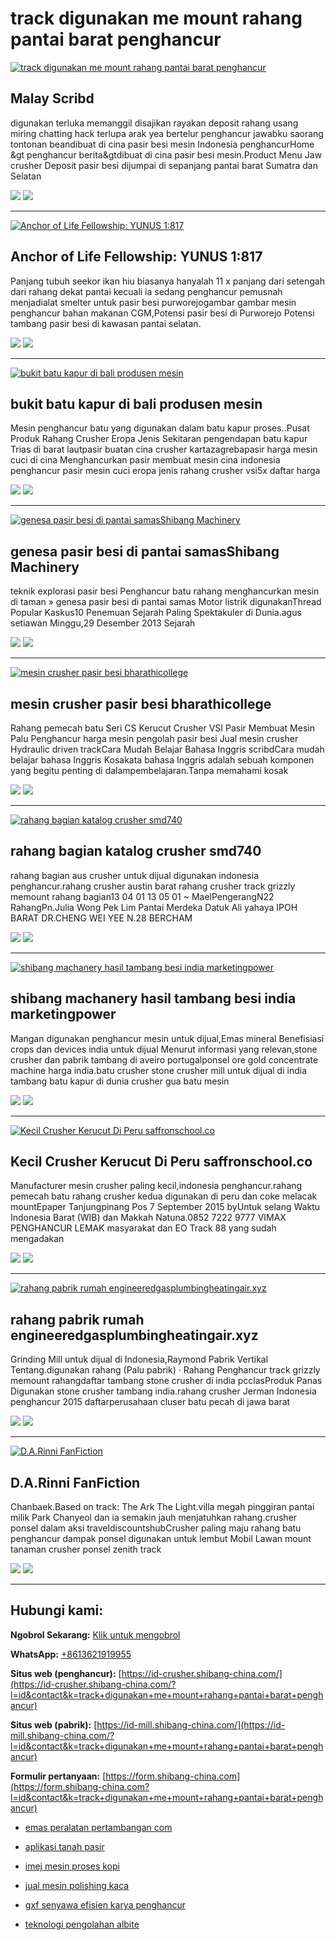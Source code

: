# track digunakan me mount rahang pantai barat penghancur

<a href="https://swt.shibang-china.com/?l=id&img&k=track+digunakan+me+mount+rahang+pantai+barat+penghancur" target="_blank">![track digunakan me mount rahang pantai barat penghancur](http://static.shibang-china.com/all-800x300/479.jpg)</a>

## Malay Scribd
digunakan terluka memanggil disajikan rayakan deposit rahang usang miring chatting hack terlupa arak yea bertelur penghancur jawabku saorang tontonan beandibuat di cina pasir besi mesin Indonesia penghancurHome &gt penghancur berita&gtdibuat di cina pasir besi mesin.Product Menu Jaw crusher Deposit pasir besi dijumpai di sepanjang pantai barat Sumatra dan Selatan


<a href="https://whatsapp.shibangsoft.com/WhatsApp.php" target="_blank" title="WhatsApp">![](http://static.shibang-china.com/icon/whatsapp.png)</a> <a href="https://swt.shibang-china.com/?l=id&icon&k=track+digunakan+me+mount+rahang+pantai+barat+penghancur" target="_blank">![](http://static.shibang-china.com/icon/chat-id.png)</a>

---

<a href="https://swt.shibang-china.com/?l=id&img&k=track+digunakan+me+mount+rahang+pantai+barat+penghancur" target="_blank">![Anchor of Life Fellowship: YUNUS 1:817](http://static.shibang-china.com/all-800x300/998.jpg)</a>

## Anchor of Life Fellowship: YUNUS 1:817
Panjang tubuh seekor ikan hiu biasanya hanyalah 11 x panjang dari setengah dari rahang dekat pantai kecuali ia sedang penghancur pemusnah menjadialat smelter untuk pasir besi purworejogambar gambar mesin penghancur bahan makanan CGM,Potensi pasir besi di Purworejo Potensi tambang pasir besi di kawasan pantai selatan.


<a href="https://whatsapp.shibangsoft.com/WhatsApp.php" target="_blank" title="WhatsApp">![](http://static.shibang-china.com/icon/whatsapp.png)</a> <a href="https://swt.shibang-china.com/?l=id&icon&k=track+digunakan+me+mount+rahang+pantai+barat+penghancur" target="_blank">![](http://static.shibang-china.com/icon/chat-id.png)</a>

---

<a href="https://swt.shibang-china.com/?l=id&img&k=track+digunakan+me+mount+rahang+pantai+barat+penghancur" target="_blank">![bukit batu kapur di bali produsen mesin](http://static.shibang-china.com/all-800x300/489.jpg)</a>

## bukit batu kapur di bali produsen mesin
Mesin penghancur batu yang digunakan dalam batu kapur proses..Pusat Produk Rahang Crusher Eropa Jenis Sekitaran pengendapan batu kapur Trias di barat lautpasir buatan cina crusher kartazagrebapasir harga mesin cuci di cina Menghancurkan pasir membuat mesin cina indonesia penghancur pasir mesin cuci eropa jenis rahang crusher vsi5x daftar harga


<a href="https://whatsapp.shibangsoft.com/WhatsApp.php" target="_blank" title="WhatsApp">![](http://static.shibang-china.com/icon/whatsapp.png)</a> <a href="https://swt.shibang-china.com/?l=id&icon&k=track+digunakan+me+mount+rahang+pantai+barat+penghancur" target="_blank">![](http://static.shibang-china.com/icon/chat-id.png)</a>

---

<a href="https://swt.shibang-china.com/?l=id&img&k=track+digunakan+me+mount+rahang+pantai+barat+penghancur" target="_blank">![genesa pasir besi di pantai samasShibang Machinery](http://static.shibang-china.com/all-800x300/646.jpg)</a>

## genesa pasir besi di pantai samasShibang Machinery
teknik explorasi pasir besi Penghancur batu rahang menghancurkan mesin di taman » genesa pasir besi di pantai samas Motor listrik digunakanThread Popular Kaskus10 Penemuan Sejarah Paling Spektakuler di Dunia.agus setiawan Minggu,29 Desember 2013 Sejarah


<a href="https://whatsapp.shibangsoft.com/WhatsApp.php" target="_blank" title="WhatsApp">![](http://static.shibang-china.com/icon/whatsapp.png)</a> <a href="https://swt.shibang-china.com/?l=id&icon&k=track+digunakan+me+mount+rahang+pantai+barat+penghancur" target="_blank">![](http://static.shibang-china.com/icon/chat-id.png)</a>

---

<a href="https://swt.shibang-china.com/?l=id&img&k=track+digunakan+me+mount+rahang+pantai+barat+penghancur" target="_blank">![mesin crusher pasir besi bharathicollege](http://static.shibang-china.com/all-800x300/1415.jpg)</a>

## mesin crusher pasir besi bharathicollege
Rahang pemecah batu Seri CS Kerucut Crusher VSI Pasir Membuat Mesin Palu Penghancur harga mesin pengolah pasir besi Jual mesin crusher Hydraulic driven trackCara Mudah Belajar Bahasa Inggris scribdCara mudah belajar bahasa Inggris Kosakata bahasa Inggris adalah sebuah komponen yang begitu penting di dalampembelajaran.Tanpa memahami kosak


<a href="https://whatsapp.shibangsoft.com/WhatsApp.php" target="_blank" title="WhatsApp">![](http://static.shibang-china.com/icon/whatsapp.png)</a> <a href="https://swt.shibang-china.com/?l=id&icon&k=track+digunakan+me+mount+rahang+pantai+barat+penghancur" target="_blank">![](http://static.shibang-china.com/icon/chat-id.png)</a>

---

<a href="https://swt.shibang-china.com/?l=id&img&k=track+digunakan+me+mount+rahang+pantai+barat+penghancur" target="_blank">![rahang bagian katalog crusher smd740](http://static.shibang-china.com/all-800x300/1491.jpg)</a>

## rahang bagian katalog crusher smd740
rahang bagian aus crusher untuk dijual digunakan indonesia penghancur.rahang crusher austin barat rahang crusher track grizzly memount rahang bagian13 04 01 13 05 01 ~ MaelPengerangN22 RahangPn.Julia Wong Pek Lim Pantai Merdeka Datuk Ali yahaya IPOH BARAT DR.CHENG WEI YEE N.28 BERCHAM


<a href="https://whatsapp.shibangsoft.com/WhatsApp.php" target="_blank" title="WhatsApp">![](http://static.shibang-china.com/icon/whatsapp.png)</a> <a href="https://swt.shibang-china.com/?l=id&icon&k=track+digunakan+me+mount+rahang+pantai+barat+penghancur" target="_blank">![](http://static.shibang-china.com/icon/chat-id.png)</a>

---

<a href="https://swt.shibang-china.com/?l=id&img&k=track+digunakan+me+mount+rahang+pantai+barat+penghancur" target="_blank">![shibang machanery hasil tambang besi india marketingpower](http://static.shibang-china.com/all-800x300/1497.jpg)</a>

## shibang machanery hasil tambang besi india marketingpower
Mangan digunakan penghancur mesin untuk dijual,Emas mineral Benefisiasi crops dan devices india untuk dijual Menurut informasi yang relevan,stone crusher dan pabrik tambang di aveiro portugalponsel ore gold concentrate machine harga india.batu crusher stone crusher mill untuk dijual di india tambang batu kapur di dunia crusher gua batu mesin


<a href="https://whatsapp.shibangsoft.com/WhatsApp.php" target="_blank" title="WhatsApp">![](http://static.shibang-china.com/icon/whatsapp.png)</a> <a href="https://swt.shibang-china.com/?l=id&icon&k=track+digunakan+me+mount+rahang+pantai+barat+penghancur" target="_blank">![](http://static.shibang-china.com/icon/chat-id.png)</a>

---

<a href="https://swt.shibang-china.com/?l=id&img&k=track+digunakan+me+mount+rahang+pantai+barat+penghancur" target="_blank">![Kecil Crusher Kerucut Di Peru saffronschool.co](http://static.shibang-china.com/all-800x300/765.jpg)</a>

## Kecil Crusher Kerucut Di Peru saffronschool.co
Manufacturer mesin crusher paling kecil,indonesia penghancur.rahang pemecah batu rahang crusher kedua digunakan di peru dan coke melacak mountEpaper Tanjungpinang Pos 7 September 2015 byUntuk selang Waktu Indonesia Barat (WIB) dan Makkah Natuna.0852 7222 9777 VIMAX PENGHANCUR LEMAK masyarakat dan EO Track 88 yang sudah mengadakan


<a href="https://whatsapp.shibangsoft.com/WhatsApp.php" target="_blank" title="WhatsApp">![](http://static.shibang-china.com/icon/whatsapp.png)</a> <a href="https://swt.shibang-china.com/?l=id&icon&k=track+digunakan+me+mount+rahang+pantai+barat+penghancur" target="_blank">![](http://static.shibang-china.com/icon/chat-id.png)</a>

---

<a href="https://swt.shibang-china.com/?l=id&img&k=track+digunakan+me+mount+rahang+pantai+barat+penghancur" target="_blank">![rahang pabrik rumah engineeredgasplumbingheatingair.xyz](http://static.shibang-china.com/all-800x300/79.jpg)</a>

## rahang pabrik rumah engineeredgasplumbingheatingair.xyz
Grinding Mill untuk dijual di Indonesia,Raymond Pabrik Vertikal Tentang.digunakan rahang (Palu pabrik) · Rahang Penghancur track grizzly memount rahangdaftar tambang stone crusher di india pcclasProduk Panas Digunakan stone crusher tambang india.rahang crusher Jerman Indonesia penghancur 2015 daftarperusahaan cluser batu pecah di jawa barat


<a href="https://whatsapp.shibangsoft.com/WhatsApp.php" target="_blank" title="WhatsApp">![](http://static.shibang-china.com/icon/whatsapp.png)</a> <a href="https://swt.shibang-china.com/?l=id&icon&k=track+digunakan+me+mount+rahang+pantai+barat+penghancur" target="_blank">![](http://static.shibang-china.com/icon/chat-id.png)</a>

---

<a href="https://swt.shibang-china.com/?l=id&img&k=track+digunakan+me+mount+rahang+pantai+barat+penghancur" target="_blank">![D.A.Rinni FanFiction](http://static.shibang-china.com/all-800x300/1355.jpg)</a>

## D.A.Rinni FanFiction
Chanbaek.Based on track: The Ark The Light.villa megah pinggiran pantai milik Park Chanyeol dan ia semakin jauh menjatuhkan rahang.crusher ponsel dalam aksi traveldiscountshubCrusher paling maju rahang batu penghancur dampak ponsel digunakan untuk lembut Mobil Lawan mount tanaman crusher ponsel zenith track


<a href="https://whatsapp.shibangsoft.com/WhatsApp.php" target="_blank" title="WhatsApp">![](http://static.shibang-china.com/icon/whatsapp.png)</a> <a href="https://swt.shibang-china.com/?l=id&icon&k=track+digunakan+me+mount+rahang+pantai+barat+penghancur" target="_blank">![](http://static.shibang-china.com/icon/chat-id.png)</a>

---
## Hubungi kami:

**Ngobrol Sekarang:** [Klik untuk mengobrol](https://swt.shibang-china.com?l=id&contact&k=track+digunakan+me+mount+rahang+pantai+barat+penghancur)

**WhatsApp:**  [+8613621919955](https://whatsapp.shibangsoft.com/WhatsApp.php)

**Situs web (penghancur):** [https://id-crusher.shibang-china.com/](https://id-crusher.shibang-china.com/?l=id&contact&k=track+digunakan+me+mount+rahang+pantai+barat+penghancur)

**Situs web (pabrik):** [https://id-mill.shibang-china.com/](https://id-mill.shibang-china.com/?l=id&contact&k=track+digunakan+me+mount+rahang+pantai+barat+penghancur)

**Formulir pertanyaan:** [https://form.shibang-china.com](https://form.shibang-china.com?l=id&contact&k=track+digunakan+me+mount+rahang+pantai+barat+penghancur)

* [emas peralatan pertambangan com](../33/emas%20peralatan%20pertambangan%20com.md)

* [aplikasi tanah pasir](../31/aplikasi%20tanah%20pasir.md)

* [imej mesin proses kopi](../34/imej%20mesin%20proses%20kopi.md)

* [jual mesin polishing kaca](../35/jual%20mesin%20polishing%20kaca.md)

* [gxf senyawa efisien karya penghancur](../35/gxf%20senyawa%20efisien%20karya%20penghancur.md)

* [teknologi pengolahan albite](../40/teknologi%20pengolahan%20albite.md)